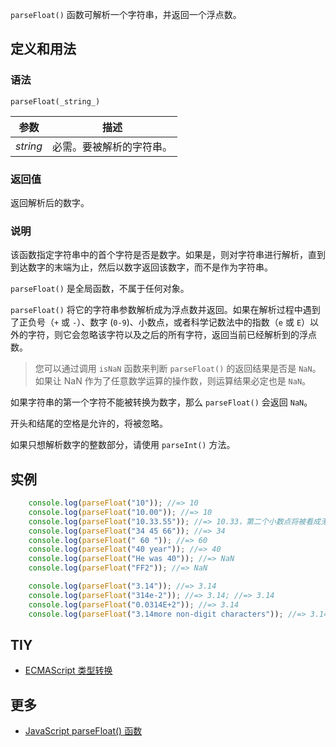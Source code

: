 `parseFloat()` 函数可解析一个字符串，并返回一个浮点数。

## 定义和用法

### 语法

`parseFloat(_string_)`

| 参数 | 描述 |
| --- | --- |
| _string_ | 必需。要被解析的字符串。 |

### 返回值

返回解析后的数字。

### 说明

该函数指定字符串中的首个字符是否是数字。如果是，则对字符串进行解析，直到到达数字的末端为止，然后以数字返回该数字，而不是作为字符串。

`parseFloat()` 是全局函数，不属于任何对象。

`parseFloat()` 将它的字符串参数解析成为浮点数并返回。如果在解析过程中遇到了正负号（`+` 或 `-`）、数字 (`0-9`)、小数点，或者科学记数法中的指数（`e` 或 `E`）以外的字符，则它会忽略该字符以及之后的所有字符，返回当前已经解析到的浮点数。

> 您可以通过调用 `isNaN` 函数来判断 `parseFloat()` 的返回结果是否是 `NaN`。如果让 NaN 作为了任意数学运算的操作数，则运算结果必定也是 `NaN`。

如果字符串的第一个字符不能被转换为数字，那么 `parseFloat()` 会返回 `NaN`。

开头和结尾的空格是允许的，将被忽略。

如果只想解析数字的整数部分，请使用 `parseInt()` 方法。

## 实例

```javascript
    console.log(parseFloat("10")); //=> 10
    console.log(parseFloat("10.00")); //=> 10
    console.log(parseFloat("10.33.55")); //=> 10.33，第二个小数点将被看成无效
    console.log(parseFloat("34 45 66")); //=> 34
    console.log(parseFloat(" 60 ")); //=> 60
    console.log(parseFloat("40 year")); //=> 40
    console.log(parseFloat("He was 40")); //=> NaN
    console.log(parseFloat("FF2")); //=> NaN

    console.log(parseFloat("3.14")); //=> 3.14
    console.log(parseFloat("314e-2")); //=> 3.14; //=> 3.14
    console.log(parseFloat("0.0314E+2")); //=> 3.14
    console.log(parseFloat("3.14more non-digit characters")); //=> 3.14
```

## TIY

*   [ECMAScript 类型转换](http://www.w3school.com.cn/js/pro_js_typeconversion.asp)

## 更多

*   [JavaScript parseFloat() 函数](http://www.w3school.com.cn/jsref/jsref_parseFloat.asp)